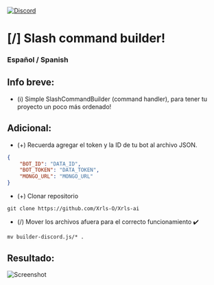 [![Discord](https://img.shields.io/badge/Discord-5865F2?style=for-the-badge&logo=discord&logoColor=white)](https://discord.gg/zcz5vTXK)
# [/] Slash command builder!
### Español / Spanish
## Info breve:
- (ℹ️) Simple SlashCommandBuilder (command handler), para tener tu proyecto un poco más ordenado!
## Adicional:
+ (+) Recuerda agregar el token y la ID de tu bot al archivo JSON.
```json
{
    "BOT_ID": "DATA_ID",
    "BOT_TOKEN": "DATA_TOKEN",
    "MONGO_URL": "MONGO_URL"
}
```
+ (+) Clonar repositorio
```git
git clone https://github.com/Xrls-O/Xrls-ai
```
+ (/) Mover los archivos afuera para el correcto funcionamiento ✔️
```git
mv builder-discord.js/* .
```
## Resultado:
![Screenshot](https://cdn.discordapp.com/attachments/997267766828605490/1328957475264794634/ll__limy__ll_39540_Cracked_mirror_438a72d0-4d0b-4af4-88af-0d98c917cd96.png?ex=67889798&is=67874618&hm=d83e36f9a2f54d7839779a24d4d5f96d0b5c2695714a73b4d729b397a04ff56e&)
